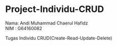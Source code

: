 # Project-Individu-CRUD
Nama: Andi Muhammad Chaerul Hafidz  
NIM : G64160082

Tugas Individu CRUD(Create-Read-Update-Delete)
